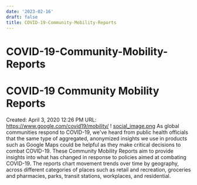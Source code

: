 ```yaml
---
date: '2023-02-16'
draft: false
title: COVID-19-Community-Mobility-Reports
---
```


# COVID-19-Community-Mobility-Reports

# COVID-19 Community Mobility Reports
Created: April 3, 2020 12:26 PM
URL: https://www.google.com/covid19/mobility/
!
[social_image.png](COVID-19%20Community%20Mobility%20Reports%209f4eb13644ac432787cb19f8ce32b308/social_image.png)
As global communities respond to COVID-19, we've heard from public health officials that the same type of aggregated, anonymized insights we use in products such as Google Maps could be helpful as they make critical decisions to combat COVID-19.
These Community Mobility Reports aim to provide insights into what has changed in response to policies aimed at combating COVID-19.
The reports chart movement trends over time by geography, across different categories of places such as retail and recreation, groceries and pharmacies, parks, transit stations, workplaces, and residential.
